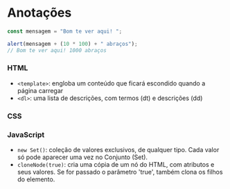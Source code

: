 # Anotações

```js
const mensagem = "Bom te ver aqui! ";

alert(mensagem + (10 * 100) + " abraços");
// Bom te ver aqui! 1000 abraços
```

### HTML
- ```<template>```: engloba um conteúdo que ficará escondido quando a página carregar
- ```<dl>```: uma lista de descrições, com termos (dt) e descrições (dd)

### CSS

### JavaScript
- ```new Set()```: coleção de valores exclusivos, de qualquer tipo. Cada valor só pode aparecer uma vez no Conjunto (Set).
- ```cloneNode(true)```: cria uma cópia de um nó do HTML, com atributos e seus valores. Se for passado o parâmetro 'true', também clona os filhos do elemento.